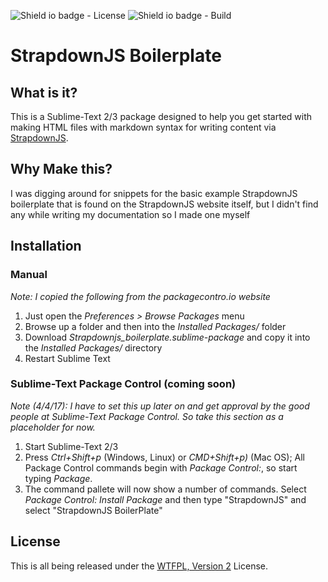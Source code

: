 ![Shield io badge - License](https://img.shields.io/badge/License-WTFPL-blue.svg) ![Shield io badge - Build](https://img.shields.io/badge/Build-Semi--complete-orange.svg)
# StrapdownJS Boilerplate

## What is it?

This is a Sublime-Text 2/3 package designed to help you get started with making HTML files with markdown syntax for writing content via [StrapdownJS](http://strapdownjs.com/).

## Why Make this?

I was digging around for snippets for the basic example StrapdownJS boilerplate that is found on the StrapdownJS website itself, but I didn't find any while writing my documentation so I made one myself

## Installation

### Manual
*Note: I copied the following from the packagecontro.io website*

1. Just open the *Preferences > Browse Packages* menu
2. Browse up a folder and then into the *Installed Packages/* folder
3. Download *Strapdownjs_boilerplate.sublime-package* and copy it into the *Installed Packages/* directory
4. Restart Sublime Text

### Sublime-Text Package Control (coming soon)
*Note (4/4/17): I have to set this up later on and get approval by the good people at Sublime-Text Package Control. So take this section as a placeholder for now.*

1. Start Sublime-Text 2/3
2. Press *Ctrl+Shift+p* (Windows, Linux) or *CMD+Shift+p)* (Mac OS); All Package Control commands begin with *Package Control:*, so start typing *Package*.
3. The command pallete will now show a number of commands. Select *Package Control: Install Package* and then type "StrapdownJS" and select "StrapdownJS BoilerPlate"

## License

This is all being released under the [WTFPL, Version 2](http://www.wtfpl.net) License.
